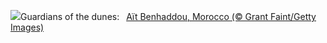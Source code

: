 ![](https://www.bing.com/th?id=OHR.MoroccoBenhaddou_EN-US4848616753_UHD.jpg&w=1000)Guardians of the dunes:&nbsp;&ensp;[Aït Benhaddou, Morocco (© Grant Faint/Getty Images)](https://www.bing.com/th?id=OHR.MoroccoBenhaddou_EN-US4848616753_UHD.jpg)
<br><br/>
